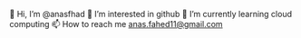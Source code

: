 👋 Hi, I’m @anasfhad
👀 I’m interested in github
🌱 I’m currently learning cloud computing
📫 How to reach me   anas.fahed11@gmail.com
